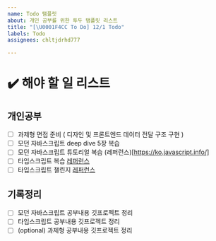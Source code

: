 ```yaml
---
name: Todo 탬플릿
about: 개인 공부를 위한 투두 탬플릿 리스트
title: "[\U0001F4CC To Do] 12/1 Todo"
labels: Todo
assignees: chltjdrhd777

---
```


# ✔️ 해야 할 일 리스트

## 개인공부
- [ ] 과제형 면접 준비 ( 디자인 및 프론트엔드 데이터 전달 구조 구현 )
- [ ] 모던 자바스크립트 deep dive 5장 복습
- [ ] 모던 자바스크립트 튜토리얼 복습 (레퍼런스)[https://ko.javascript.info/]
- [ ] 타입스크립트 복습 [레퍼런스](https://heropy.blog/2020/01/27/typescript/)
- [ ] 타입스크립트 챌린지 [레퍼런스](https://github.com/type-challenges/type-challenges)

## 기록정리
- [ ] 모던 자바스크립트 공부내용 깃프로젝트 정리 
- [ ] 타입스크립트 공부내용 깃프로젝트 정리
- [ ] (optional) 과제형 공부내용 깃프로젝트 정리

